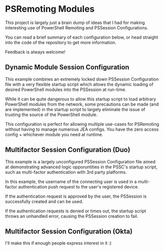 # PSRemoting Modules

This project is largely just a brain dump of ideas that I had for making interesting use of PowerShell Remoting and PSSession Configurations.

You can read a brief summary of each configuration below, or head straight into the code of the repository to get more information.

Feedback is always welcome!

## Dynamic Module Session Configuration

This example combines an extremely locked down PSSession Configuration file with a very flexible startup script which allows the dynamic loading of desired PowerShell modules into the PSSession at run-time.

While it can be quite dangerous to allow this startup script to load arbitrary PowerShell modules from the network, some precautions can be made (and are implemented) in the startup script to largely eliminate the issue of trusting the source of the PowerShell module.

This configuration is perfect for allowing multiple use-cases for PSRemoting without having to manage numerous JEA configs. You have the zero access config + whichever module you need at runtime.

## Multifactor Session Configuration (Duo)

This example is a largely unconfigured PSSession Configuration file aimed at demonstrating advanced logic opporuntities in the PSSC's startup script, such as multi-factor authentication with 3rd party platforms.

In this example, the username of the connecting user is used in a multi-factor authentication push request to the user's registered device.

If the authentication request is approved by the user, the PSSession is successfully created and can be used.

If the authentication requests is denied or times out, the startup script throws an unhandled error, causing the PSSession creation to fail.


## Multifactor Session Configuration (Okta)
I'll make this if enough people express interest in it :)